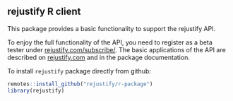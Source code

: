 ## rejustify R client

This package provides a basic functionality to support the rejustify API. 

To enjoy the full functionality of the API, you need to register as a beta tester under <a href="https://rejustify.com/subscribe/" target="_blank">rejustify.com/subscribe/</a>. The basic applications of the API are described on <a href="https://rejustify.com" target="_blank">rejustify.com</a> and in the package documentation. 

To install `rejustify` package directly from github:

```r
remotes::install_github("rejustify/r-package")
library(rejustify)
```
